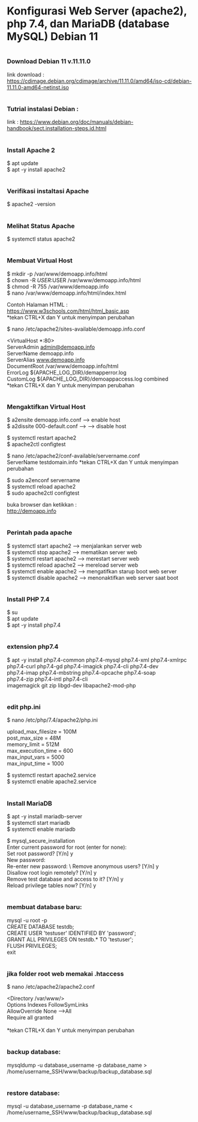 # Konfigurasi Web Server (apache2), php 7.4, dan MariaDB (database MySQL) Debian 11


# <h3>Download Debian 11 v.11.11.0</h3>
link download : https://cdimage.debian.org/cdimage/archive/11.11.0/amd64/iso-cd/debian-11.11.0-amd64-netinst.iso

# <h3>Tutrial instalasi Debian : </h3>
link : https://www.debian.org/doc/manuals/debian-handbook/sect.installation-steps.id.html


# <h3>Install Apache 2 </h3>
$ apt update \
$ apt -y install apache2

# <h3> Verifikasi instaltasi Apache </h3>
$ apache2 -version

# <h3>Melihat Status Apache</h3>
$ systemctl status apache2


# <h3>Membuat Virtual Host</h3>
$ mkdir -p /var/www/demoapp.info/html \
$ chown -R $USER:$USER /var/www/demoapp.info/html \
$ chmod -R 755 /var/www/demoapp.info \
$ nano /var/www/demoapp.info/html/index.html

Contoh Halaman HTML : \
https://www.w3schools.com/html/html_basic.asp \
*tekan CTRL+X dan Y untuk menyimpan perubahan


$ nano /etc/apache2/sites-available/demoapp.info.conf

<VirtualHost *:80> \
  ServerAdmin admin@demoapp.info \
  ServerName demoapp.info \
  ServerAlias www.demoapp.info \
  DocumentRoot /var/www/demoapp.info/html \
  ErrorLog ${APACHE_LOG_DIR}/demapperror.log \
  CustomLog ${APACHE_LOG_DIR}/demoappaccess.log combined \
</VirtualHost>
*tekan CTRL+X dan Y untuk menyimpan perubahan


# <h3>Mengaktifkan Virtual Host</h3> 
$ a2ensite demoapp.info.conf --> enable host \
$ a2dissite 000-default.conf --> --> disable host

$ systemctl restart apache2 \
$ apache2ctl configtest 

$ nano /etc/apache2/conf-available/servername.conf \
ServerName testdomain.info
*tekan CTRL+X dan Y untuk menyimpan perubahan

$ sudo a2enconf servername \
$ systemctl reload apache2 \
$ sudo apache2ctl configtest 

buka browser dan ketikkan : \
http://demoapp.info

# <h3>Perintah pada apache</h3>
$ systemctl start apache2 --> menjalankan server web\
$ systemctl stop apache2 --> mematikan server web\
$ systemctl restart apache2 --> merestart server web\
$ systemctl reload apache2 --> mereload server web\
$ systemctl enable apache2 --> mengatifkan starup boot web server  \
$ systemctl disable apache2 --> menonaktifkan web server saat boot



# <h3>Install PHP 7.4</h3>
$ su\
$ apt update\
$ apt -y install php7.4

# <h3>extension php7.4</h3>
$ apt -y install php7.4-common php7.4-mysql php7.4-xml php7.4-xmlrpc \
php7.4-curl php7.4-gd php7.4-imagick php7.4-cli php7.4-dev \
php7.4-imap php7.4-mbstring php7.4-opcache php7.4-soap \
php7.4-zip php7.4-intl php7.4-cli \
imagemagick git zip libgd-dev libapache2-mod-php 


# <h3>edit php.ini</h3>
$ nano /etc/php/7.4/apache2/php.ini

upload_max_filesize = 100M \
post_max_size = 48M \
memory_limit = 512M \
max_execution_time = 600 \
max_input_vars = 5000 \
max_input_time = 1000

$ systemctl restart apache2.service\
$ systemctl enable apache2.service

# <h3>Install MariaDB</h3>
$ apt -y install mariadb-server\
$ systemctl start mariadb\
$ systemctl enable mariadb

$ mysql_secure_installation\
Enter current password for root (enter for none): \
Set root password? [Y/n] y \
New password: \
Re-enter new password: \ 
Remove anonymous users? [Y/n] y \
Disallow root login remotely? [Y/n] y \
Remove test database and access to it? [Y/n] y \
Reload privilege tables now? [Y/n] y

# <h3>membuat database baru:</h3>
mysql -u root -p \
CREATE DATABASE testdb; \
CREATE USER 'testuser' IDENTIFIED BY 'password'; \
GRANT ALL PRIVILEGES ON testdb.* TO 'testuser'; \
FLUSH PRIVILEGES; \
exit


# <h3>jika folder root web memakai .htaccess</h3>
$ nano /etc/apache2/apache2.conf

<Directory /var/www/> \
        Options Indexes FollowSymLinks \
        AllowOverride None -->All \
        Require all granted \
</Directory> \
*tekan CTRL+X dan Y untuk menyimpan perubahan


# <h3>backup database:</h3>
mysqldump -u database_username -p database_name > /home/username_SSH/www/backup/backup_database.sql

# <h3>restore database:</h3>
mysql -u database_username -p database_name < /home/username_SSH/www/backup/backup_database.sql



